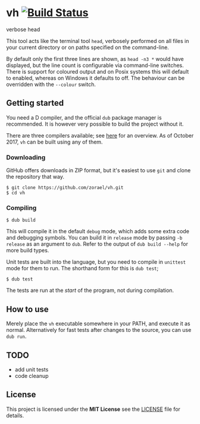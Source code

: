 # vh  [![Build Status](https://travis-ci.org/zorael/vh.svg?branch=master)](https://travis-ci.org/zorael/vh)

verbose head

This tool acts like the terminal tool `head`, verbosely performed on all files in your current directory or on paths specified on the command-line.

By default only the first three lines are shown, as `head -n3 *` would have displayed, but the line count is configurable via command-line switches. There is support for coloured output and on Posix systems this will default to enabled, whereas on Windows it defaults to off. The behaviour can be overridden with the `--colour` switch.

## Getting started

You need a D compiler, and the official `dub` package manager is recommended. It is however very possible to build the project without it.

There are three compilers available; see [here](https://wiki.dlang.org/Compilers) for an overview. As of October 2017, `vh` can be built using any of them.

### Downloading

GitHub offers downloads in ZIP format, but it's easiest to use `git` and clone the repository that way.

    $ git clone https://github.com/zorael/vh.git
    $ cd vh

### Compiling

    $ dub build

This will compile it in the default `debug` mode, which adds some extra code and debugging symbols. You can build it in `release` mode by passing `-b release` as an argument to `dub`. Refer to the output of `dub build --help` for more build types.

Unit tests are built into the language, but you need to compile in `unittest` mode for them to run. The shorthand form for this is `dub test`;

    $ dub test

The tests are run at the *start* of the program, not during compilation.

## How to use

Merely place the `vh` executable somewhere in your PATH, and execute it as normal. Alternatively for fast tests after changes to the source, you can use `dub run`.

## TODO
* add unit tests
* code cleanup

## License
This project is licensed under the **MIT License** see the [LICENSE](LICENSE) file for details.
